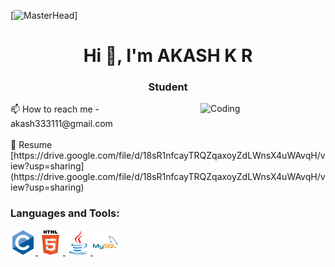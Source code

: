 [![MasterHead](https://encrypted-tbn0.gstatic.com/images?q=tbn:ANd9GcSM9_tQU0fWG5Xx_hT2r-et1CojvJ2bh2Gcuw&usqp=CAU)]
<h1 align="center">Hi 👋, I'm AKASH K R</h1>
<h3 align="center">Student</h3>
<img align="right" alt="Coding" width="200" src="https://cdn.dribbble.com/users/1162077/screenshots/3848914/programmer.gif">
📫 How to reach me - akash333111@gmail.com
<br>
<br>
📄 Resume [https://drive.google.com/file/d/18sR1nfcayTRQZqaxoyZdLWnsX4uWAvqH/view?usp=sharing](https://drive.google.com/file/d/18sR1nfcayTRQZqaxoyZdLWnsX4uWAvqH/view?usp=sharing)

<h3 align="left">Languages and Tools:</h3>
<p align="left"> <a href="https://www.cprogramming.com/" target="_blank" rel="noreferrer"> <img src="https://raw.githubusercontent.com/devicons/devicon/master/icons/c/c-original.svg" alt="c" width="40" height="40"/> </a> <a href="https://www.w3.org/html/" target="_blank" rel="noreferrer"> <img src="https://raw.githubusercontent.com/devicons/devicon/master/icons/html5/html5-original-wordmark.svg" alt="html5" width="40" height="40"/> </a> <a href="https://www.java.com" target="_blank" rel="noreferrer"> <img src="https://raw.githubusercontent.com/devicons/devicon/master/icons/java/java-original.svg" alt="java" width="40" height="40"/> </a> <a href="https://www.mysql.com/" target="_blank" rel="noreferrer"> <img src="https://raw.githubusercontent.com/devicons/devicon/master/icons/mysql/mysql-original-wordmark.svg" alt="mysql" width="40" height="40"/> </a> </p>
